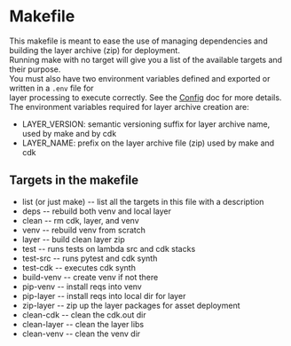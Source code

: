 # Makefile
This makefile is meant to ease the use of managing dependencies and building the layer archive (zip) for deployment.  
Running make with no target will give you a list of the available targets and their purpose.  
You must also have two environment variables defined and exported or written in a `.env` file for   
layer processing to execute correctly. See the [Config](../dotenv) doc for more details. 
The environment variables required for layer archive creation are:

* LAYER_VERSION: semantic versioning suffix for layer archive name, used by make and by cdk  
* LAYER_NAME: prefix on the layer archive file (zip) used by make and cdk  

## Targets in the makefile
* list (or just make) -- list all the targets in this file with a description
* deps  -- rebuild both venv and local layer
* clean -- rm cdk, layer, and venv
* venv -- rebuild venv from scratch
* layer -- build clean layer zip
* test -- runs tests on lambda src and cdk stacks
* test-src -- runs pytest and cdk synth
* test-cdk -- executes cdk synth
* build-venv -- create venv if not there
* pip-venv -- install reqs into venv
* pip-layer -- install reqs into local dir for layer
* zip-layer -- zip up the layer packages for asset deployment
* clean-cdk -- clean the cdk.out dir
* clean-layer -- clean the layer libs
* clean-venv -- clean the venv dir